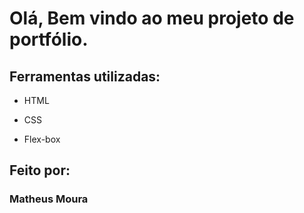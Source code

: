 # Olá, Bem vindo ao meu projeto de portfólio.

## Ferramentas utilizadas:

* HTML

* CSS

* Flex-box

## Feito por:

### Matheus Moura
